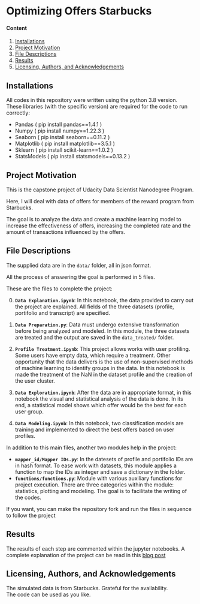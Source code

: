 # Optimizing Offers Starbucks

#### Content
1. [Installations](#what)
2. [Project Motivation](#why)
3. [File Descriptions](#how)
4. [Results](#results)
5. [Licensing, Authors, and Acknowledgements](#lic)


## Installations <a name="what"></a>

All codes in this repository were written using the python 3.8 version.  
These libraries (with the specific version) are required for the code to run correctly:
- Pandas ( pip install pandas==1.4.1 )  
- Numpy ( pip install numpy==1.22.3 )  
- Seaborn ( pip install seaborn==0.11.2 )  
- Matplotlib ( pip install matplotlib==3.5.1 )
- Sklearn ( pip install scikit-learn==1.0.2 )  
- StatsModels ( pip install statsmodels==0.13.2 )


## Project Motivation <a name="why"></a>

This is the capstone project of Udacity Data Scientist Nanodegree Program.

Here, I will deal with data of offers for members of the reward program from Starbucks.

The goal is to analyze the data and create a machine learning model to increase the effectiveness of offers, increasing the completed rate and the amount of transactions influenced by the offers.


## File Descriptions<a name="how"></a>

The supplied data are in the `data/` folder, all in json format. 

All the process of answering the goal is performed in 5 files.

These are the files to complete the project:

0. **`Data Explanation.ipynb`**: In this notebook, the data provided to carry out the project are explained. All fields of the three datasets (profile, portifolio and transcript) are specified.   

1. **`Data Preparation.py`**: Data must undergo extensive transformation before being analyzed and modeled. In this module, the three datasets are treated and the output are saved in the `data_treated/` folder.

1. **`Profile Treatment.ipynb`**: This project allows works with user profiling. Some users have empty data, which require a treatment. Other opportunity that the data delivers is the use of non-supervised methods of machine learning to identify groups in the data.
In this notebook is made the treatment of the NaN in the dataset profile and the creation of the user cluster.
1. **`Data Exploration.ipynb`**: After the data are in appropriate format, in this notebook the visual and statistical analysis of the data is done. In its end, a statistical model shows which offer would be the best for each user group.
1. **`Data Modeling.ipynb`**: In this notebook, two classification models are training and implemented to direct the best offers based on user profiles.

In addition to this main files, another two modules help in the project:

- **`mapper_id/Mapper IDs.py`**: In the datesets of profile and portifolio IDs are in hash format. To ease work with datasets, this module applies a function to map the IDs as integer and save a dictionary in the folder.
- **`functions/functions.py`**: Module with various auxiliary functions for project execution. There are three categories within the module: statistics, plotting and modeling. The goal is to facilitate the writing of the codes.

If you want, you can make the repository fork and run the files in sequence to follow the project

## Results <a name="results"></a>

The results of each step are commented within the jupyter notebooks.
A complete explanation of the project can be read in this [blog post]()
  

## Licensing, Authors, and Acknowledgements<a name="lic"></a>

The simulated data is from Starbucks. Grateful for the availability.     
The code can be used as you like.
